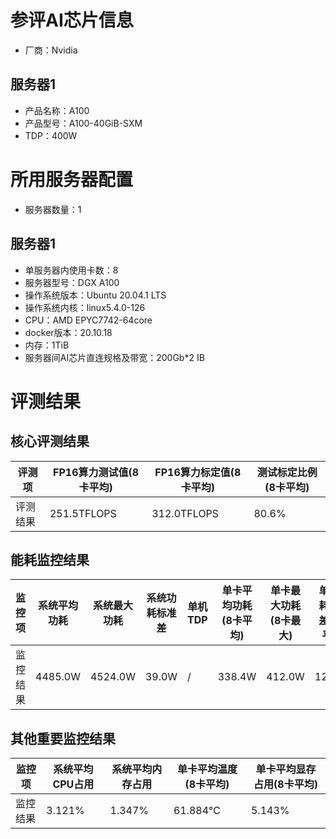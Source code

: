 # 参评AI芯片信息

* 厂商：Nvidia

## 服务器1

- 产品名称：A100
- 产品型号：A100-40GiB-SXM
- TDP：400W

# 所用服务器配置

* 服务器数量：1

## 服务器1

* 单服务器内使用卡数：8
* 服务器型号：DGX A100
* 操作系统版本：Ubuntu 20.04.1 LTS
* 操作系统内核：linux5.4.0-126
* CPU：AMD EPYC7742-64core
* docker版本：20.10.18
* 内存：1TiB
* 服务器间AI芯片直连规格及带宽：200Gb*2 IB

# 评测结果

## 核心评测结果

| 评测项  | FP16算力测试值(8卡平均) | FP16算力标定值(8卡平均) | 测试标定比例(8卡平均) |
| ---- | ---------------- | ---------------- | ------------- |
| 评测结果 | 251.5TFLOPS      | 312.0TFLOPS       | 80.6%         |

## 能耗监控结果

| 监控项  | 系统平均功耗 | 系统最大功耗 | 系统功耗标准差 | 单机TDP | 单卡平均功耗(8卡平均) | 单卡最大功耗(8卡最大) | 单卡功耗标准差(8卡平均) | 单卡TDP |
| ---- | ------------ | ------------ | ------------- | ----- | ------------- | ------------- | -------------- | ----- |
| 监控结果 | 4485.0W      | 4524.0W      | 39.0W        | /     | 338.4W        | 412.0W        | 129.1W          | 400W  |

## 其他重要监控结果

| 监控项  | 系统平均CPU占用 | 系统平均内存占用 | 单卡平均温度(8卡平均) | 单卡平均显存占用(8卡平均) |
| ---- | --------------- | -------------- | ------------- | --------------- |
| 监控结果 | 3.121%          | 1.347%         | 61.884°C       | 5.143%       |
